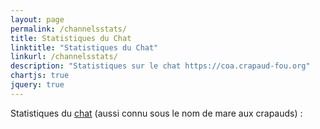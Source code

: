 ```yaml
---
layout: page
permalink: /channelsstats/
title: Statistiques du Chat
linktitle: "Statistiques du Chat"
linkurl: /channelsstats/
description: "Statistiques sur le chat https://coa.crapaud-fou.org"
chartjs: true
jquery: true
---
```


Statistiques du <a href="https://coa.crapaud-fou.org">chat</a> (aussi connu sous le nom de mare aux crapauds) :
<canvas id="byChannel"></canvas>
<canvas id="byTsunamy"></canvas>
<canvas id="usersByChannel"></canvas>
<script>

$.getJSON("{{ site.baseurl }}/public/data/messagesByChannel.json", function (datas){
    updated = datas['updated']

    labels = datas['labels'];

    var ctx = document.getElementById('byChannel').getContext('2d');
    var chart = new Chart(ctx, {
        // The type of chart we want to create
        type: 'bar',

        // The data for our dataset
        data: {
            labels: labels,
            datasets: datas['messagesByChannel'],
        },

        // Configuration options go here
        options: {
            legend: {
                display: false
            },
            title: {
                display: true,
                text: "Nombre de message par canaux (" + updated + ")",
                position: "top"
            },
            responsive: true,
            scales: {
                xAxes: [{
                    stacked: true
                }],
                yAxes: [{
                    stacked: true,
                    ticks: {
                        stepSize: 500
                    }
                }]
            }
        }
    });

    var ctx2 = document.getElementById('byTsunamy').getContext('2d');
    var chart2 = new Chart(ctx2, {
        // The type of chart we want to create
        type: 'bar',

        // The data for our dataset
        data: {
            labels: labels,
            datasets: datas['messagesByTsunamy'],
        },

        // Configuration options go here
        options: {
            legend: {
                display: false
            },
            title: {
                display: true,
                text: "Nombre de message par Tsunami (" + updated + ")",
                position: "top"
            },
            responsive: true,
            scales: {
                xAxes: [{
                    stacked: true
                }],
                yAxes: [{
                    stacked: true,
                    ticks: {
                        stepSize: 500
                    }
                }]
            }
        }
    });

    var ctx3 = document.getElementById('usersByChannel').getContext('2d');
    var chart3 = new Chart(ctx3, {
        // The type of chart we want to create
        type: 'bar',

        // The data for our dataset
        data: {
            labels: labels,
            datasets: datas['usersByChannel'],
        },

        // Configuration options go here
        options: {
            legend: {
                display: false
            },
            title: {
                display: true,
                text: "Nombre d'utilisateur actifs par canaux (" + updated + ")",
                position: "top"
            },
            responsive: true,
            scales: {
                xAxes: [{
                    stacked: true
                }],
                yAxes: [{
                    stacked: true,
                    ticks: {
                        stepSize: 50
                    }
                }]
            }
        }
    });
});
</script>